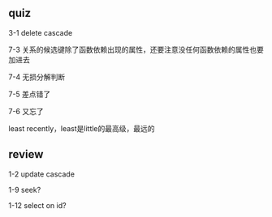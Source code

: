 ## quiz

3-1 delete cascade

7-3 关系的候选键除了函数依赖出现的属性，还要注意没任何函数依赖的属性也要加进去

7-4 无损分解判断

7-5 差点错了

7-6 又忘了

least recently，least是little的最高级，最远的

## review

1-2 update cascade

1-9 seek?

1-12 select on id?
